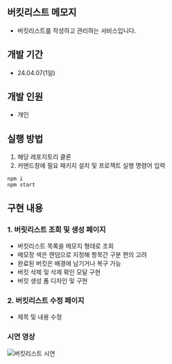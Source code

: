 ## 버킷리스트 메모지
- 버킷리스트를 작성하고 관리하는 서비스입니다.
## 개발 기간
- 24.04.07(1일)
## 개발 인원
- 개인
## 실행 방법
1. 해당 레포지토리 클론
2. 커맨드창에 필요 패키지 설치 및 프로젝트 실행 명령어 입력
```
npm i
npm start
```
## 구현 내용
### 1. 버릿리스트 조회 및 생성 페이지
- 버킷리스트 목록을 메모지 형태로 조회
- 메모장 색은 랜덤으로 지정해 항목간 구분 편의 고려
- 완료된 버킷은 배경에 남기거나 복구 가능
- 버킷 삭제 및 삭제 확인 모달 구현
- 버킷 생성 폼 디자인 및 구현
### 2. 버킷리스트 수정 페이지
- 제목 및 내용 수정
### 시연 영상
![버킷리스트 시연](https://github.com/yj2dev/bucketlist-for-postit/assets/72322679/20f525e6-d2ea-49b2-86c8-ba610f491f0d)
